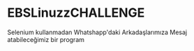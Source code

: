 # EBSLinuzzCHALLENGE
Selenium kullanmadan Whatshapp'daki Arkadaşlarımıza Mesaj atabileceğimiz bir program
